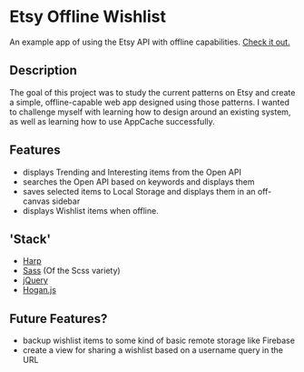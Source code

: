 Etsy Offline Wishlist
===

An example app of using the Etsy API with offline capabilities. [Check it out.](http://hipsterbrown.github.io/etsy-wishlist-offline/)


Description
---

The goal of this project was to study the current patterns on Etsy and create a simple, offline-capable web app designed using those patterns. I wanted to challenge myself with learning how to design around an existing system, as well as learning how to use AppCache successfully.


Features
---

- displays Trending and Interesting items from the Open API
- searches the Open API based on keywords and displays them
- saves selected items to Local Storage and displays them in an off-canvas sidebar
- displays Wishlist items when offline.


'Stack'
---
- [Harp](http://harpjs.com)
- [Sass](http://sass-lang.com) (Of the Scss variety)
- [jQuery](http://jquery.com)
- [Hogan.js](http://twitter.github.io/hogan.js/)


Future Features?
---
- backup wishlist items to some kind of basic remote storage like Firebase
- create a view for sharing a wishlist based on a username query in the URL
